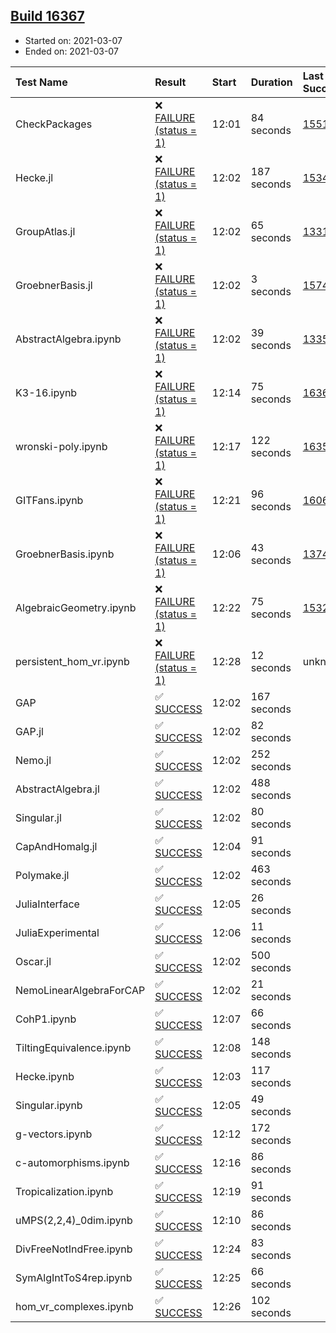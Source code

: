 ## [Build 16367](https://oscarci.mathematik.uni-kl.de/job/oscar/16367/)

* Started on: 2021-03-07
* Ended on: 2021-03-07

| Test Name    | Result | Start | Duration | Last Success | First Failure |
|:-------------|:-------|:------|:---------|:-------------|:--------------|
| CheckPackages | ❌ [FAILURE (status = 1)](https://oscarci.mathematik.uni-kl.de/job/oscar/16367/artifact/logs/build-16367/CheckPackages.log) | 12:01 | 84 seconds | [15514](https://oscarci.mathematik.uni-kl.de/job/oscar/15514/) | [15515](https://oscarci.mathematik.uni-kl.de/job/oscar/15515/) |
| Hecke.jl | ❌ [FAILURE (status = 1)](https://oscarci.mathematik.uni-kl.de/job/oscar/16367/artifact/logs/build-16367/Hecke.jl.log) | 12:02 | 187 seconds | [15344](https://oscarci.mathematik.uni-kl.de/job/oscar/15344/) | [15348](https://oscarci.mathematik.uni-kl.de/job/oscar/15348/) |
| GroupAtlas.jl | ❌ [FAILURE (status = 1)](https://oscarci.mathematik.uni-kl.de/job/oscar/16367/artifact/logs/build-16367/GroupAtlas.jl.log) | 12:02 | 65 seconds | [13311](https://oscarci.mathematik.uni-kl.de/job/oscar/13311/) | [13312](https://oscarci.mathematik.uni-kl.de/job/oscar/13312/) |
| GroebnerBasis.jl | ❌ [FAILURE (status = 1)](https://oscarci.mathematik.uni-kl.de/job/oscar/16367/artifact/logs/build-16367/GroebnerBasis.jl.log) | 12:02 | 3 seconds | [15745](https://oscarci.mathematik.uni-kl.de/job/oscar/15745/) | [15746](https://oscarci.mathematik.uni-kl.de/job/oscar/15746/) |
| AbstractAlgebra.ipynb | ❌ [FAILURE (status = 1)](https://oscarci.mathematik.uni-kl.de/job/oscar/16367/artifact/logs/build-16367/AbstractAlgebra.ipynb.log) | 12:02 | 39 seconds | [13355](https://oscarci.mathematik.uni-kl.de/job/oscar/13355/) | [13356](https://oscarci.mathematik.uni-kl.de/job/oscar/13356/) |
| K3-16.ipynb | ❌ [FAILURE (status = 1)](https://oscarci.mathematik.uni-kl.de/job/oscar/16367/artifact/logs/build-16367/K3-16.ipynb.log) | 12:14 | 75 seconds | [16366](https://oscarci.mathematik.uni-kl.de/job/oscar/16366/) | [16367](https://oscarci.mathematik.uni-kl.de/job/oscar/16367/) |
| wronski-poly.ipynb | ❌ [FAILURE (status = 1)](https://oscarci.mathematik.uni-kl.de/job/oscar/16367/artifact/logs/build-16367/wronski-poly.ipynb.log) | 12:17 | 122 seconds | [16359](https://oscarci.mathematik.uni-kl.de/job/oscar/16359/) | [16360](https://oscarci.mathematik.uni-kl.de/job/oscar/16360/) |
| GITFans.ipynb | ❌ [FAILURE (status = 1)](https://oscarci.mathematik.uni-kl.de/job/oscar/16367/artifact/logs/build-16367/GITFans.ipynb.log) | 12:21 | 96 seconds | [16068](https://oscarci.mathematik.uni-kl.de/job/oscar/16068/) | [16069](https://oscarci.mathematik.uni-kl.de/job/oscar/16069/) |
| GroebnerBasis.ipynb | ❌ [FAILURE (status = 1)](https://oscarci.mathematik.uni-kl.de/job/oscar/16367/artifact/logs/build-16367/GroebnerBasis.ipynb.log) | 12:06 | 43 seconds | [13748](https://oscarci.mathematik.uni-kl.de/job/oscar/13748/) | [13749](https://oscarci.mathematik.uni-kl.de/job/oscar/13749/) |
| AlgebraicGeometry.ipynb | ❌ [FAILURE (status = 1)](https://oscarci.mathematik.uni-kl.de/job/oscar/16367/artifact/logs/build-16367/AlgebraicGeometry.ipynb.log) | 12:22 | 75 seconds | [15322](https://oscarci.mathematik.uni-kl.de/job/oscar/15322/) | [15323](https://oscarci.mathematik.uni-kl.de/job/oscar/15323/) |
| persistent_hom_vr.ipynb | ❌ [FAILURE (status = 1)](https://oscarci.mathematik.uni-kl.de/job/oscar/16367/artifact/logs/build-16367/persistent_hom_vr.ipynb.log) | 12:28 | 12 seconds | unknown | unknown |
| GAP | ✅ [SUCCESS](https://oscarci.mathematik.uni-kl.de/job/oscar/16367/artifact/logs/build-16367/GAP.log) | 12:02 | 167 seconds |  |  |
| GAP.jl | ✅ [SUCCESS](https://oscarci.mathematik.uni-kl.de/job/oscar/16367/artifact/logs/build-16367/GAP.jl.log) | 12:02 | 82 seconds |  |  |
| Nemo.jl | ✅ [SUCCESS](https://oscarci.mathematik.uni-kl.de/job/oscar/16367/artifact/logs/build-16367/Nemo.jl.log) | 12:02 | 252 seconds |  |  |
| AbstractAlgebra.jl | ✅ [SUCCESS](https://oscarci.mathematik.uni-kl.de/job/oscar/16367/artifact/logs/build-16367/AbstractAlgebra.jl.log) | 12:02 | 488 seconds |  |  |
| Singular.jl | ✅ [SUCCESS](https://oscarci.mathematik.uni-kl.de/job/oscar/16367/artifact/logs/build-16367/Singular.jl.log) | 12:02 | 80 seconds |  |  |
| CapAndHomalg.jl | ✅ [SUCCESS](https://oscarci.mathematik.uni-kl.de/job/oscar/16367/artifact/logs/build-16367/CapAndHomalg.jl.log) | 12:04 | 91 seconds |  |  |
| Polymake.jl | ✅ [SUCCESS](https://oscarci.mathematik.uni-kl.de/job/oscar/16367/artifact/logs/build-16367/Polymake.jl.log) | 12:02 | 463 seconds |  |  |
| JuliaInterface | ✅ [SUCCESS](https://oscarci.mathematik.uni-kl.de/job/oscar/16367/artifact/logs/build-16367/JuliaInterface.log) | 12:05 | 26 seconds |  |  |
| JuliaExperimental | ✅ [SUCCESS](https://oscarci.mathematik.uni-kl.de/job/oscar/16367/artifact/logs/build-16367/JuliaExperimental.log) | 12:06 | 11 seconds |  |  |
| Oscar.jl | ✅ [SUCCESS](https://oscarci.mathematik.uni-kl.de/job/oscar/16367/artifact/logs/build-16367/Oscar.jl.log) | 12:02 | 500 seconds |  |  |
| NemoLinearAlgebraForCAP | ✅ [SUCCESS](https://oscarci.mathematik.uni-kl.de/job/oscar/16367/artifact/logs/build-16367/NemoLinearAlgebraForCAP.log) | 12:02 | 21 seconds |  |  |
| CohP1.ipynb | ✅ [SUCCESS](https://oscarci.mathematik.uni-kl.de/job/oscar/16367/artifact/logs/build-16367/CohP1.ipynb.log) | 12:07 | 66 seconds |  |  |
| TiltingEquivalence.ipynb | ✅ [SUCCESS](https://oscarci.mathematik.uni-kl.de/job/oscar/16367/artifact/logs/build-16367/TiltingEquivalence.ipynb.log) | 12:08 | 148 seconds |  |  |
| Hecke.ipynb | ✅ [SUCCESS](https://oscarci.mathematik.uni-kl.de/job/oscar/16367/artifact/logs/build-16367/Hecke.ipynb.log) | 12:03 | 117 seconds |  |  |
| Singular.ipynb | ✅ [SUCCESS](https://oscarci.mathematik.uni-kl.de/job/oscar/16367/artifact/logs/build-16367/Singular.ipynb.log) | 12:05 | 49 seconds |  |  |
| g-vectors.ipynb | ✅ [SUCCESS](https://oscarci.mathematik.uni-kl.de/job/oscar/16367/artifact/logs/build-16367/g-vectors.ipynb.log) | 12:12 | 172 seconds |  |  |
| c-automorphisms.ipynb | ✅ [SUCCESS](https://oscarci.mathematik.uni-kl.de/job/oscar/16367/artifact/logs/build-16367/c-automorphisms.ipynb.log) | 12:16 | 86 seconds |  |  |
| Tropicalization.ipynb | ✅ [SUCCESS](https://oscarci.mathematik.uni-kl.de/job/oscar/16367/artifact/logs/build-16367/Tropicalization.ipynb.log) | 12:19 | 91 seconds |  |  |
| uMPS(2,2,4)_0dim.ipynb | ✅ [SUCCESS](https://oscarci.mathematik.uni-kl.de/job/oscar/16367/artifact/logs/build-16367/uMPS-2-2-4-_0dim.ipynb.log) | 12:10 | 86 seconds |  |  |
| DivFreeNotIndFree.ipynb | ✅ [SUCCESS](https://oscarci.mathematik.uni-kl.de/job/oscar/16367/artifact/logs/build-16367/DivFreeNotIndFree.ipynb.log) | 12:24 | 83 seconds |  |  |
| SymAlgIntToS4rep.ipynb | ✅ [SUCCESS](https://oscarci.mathematik.uni-kl.de/job/oscar/16367/artifact/logs/build-16367/SymAlgIntToS4rep.ipynb.log) | 12:25 | 66 seconds |  |  |
| hom_vr_complexes.ipynb | ✅ [SUCCESS](https://oscarci.mathematik.uni-kl.de/job/oscar/16367/artifact/logs/build-16367/hom_vr_complexes.ipynb.log) | 12:26 | 102 seconds |  |  |
